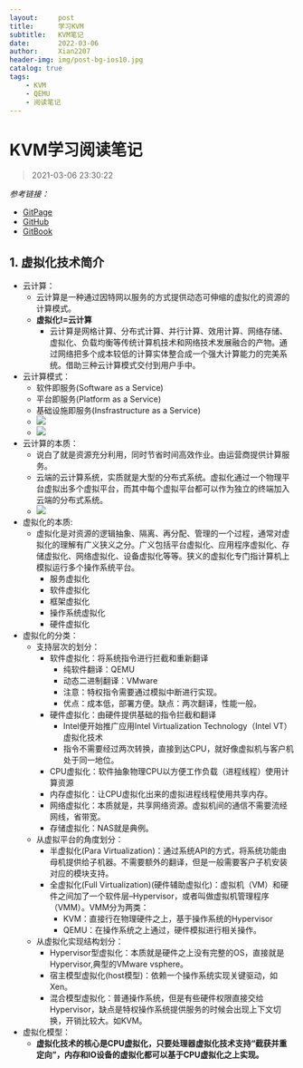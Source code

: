 ```yaml
---
layout:     post
title:      学习KVM
subtitle:   KVM笔记
date:       2022-03-06
author:     Xian2207
header-img: img/post-bg-ios10.jpg
catalog: true
tags:
    - KVM
    - QEMU
    - 阅读笔记
---
```


# KVM学习阅读笔记
> 2021-03-06 23:30:22

_参考链接：_
- [GitPage](https://yifengyou.github.io/learn-kvm/)
- [GitHub](https://github.com/yifengyou/learn-kvm)
- [GitBook](https://yifengyou.gitbooks.io/learn-kvm/content/)

## 1. 虚拟化技术简介

- 云计算：
  - 云计算是一种通过因特网以服务的方式提供动态可伸缩的虚拟化的资源的计算模式。
  - **虚拟化!=云计算**
    - 云计算是网格计算、分布式计算、并行计算、效用计算、网络存储、虚拟化、负载均衡等传统计算机技术和网络技术发展融合的产物。通过网络把多个成本较低的计算实体整合成一个强大计算能力的完美系统。借助三种云计算模式交付到用户手中。
- 云计算模式：
  - 软件即服务(Software as a Service)
  - 平台即服务(Platform as a Service)
  - 基础设施即服务(Insfrastructure as a Service)
  - ![](https://yifengyou.github.io/learn-kvm/docs/%E8%99%9A%E6%8B%9F%E5%8C%96%E6%8A%80%E6%9C%AF%E7%AE%80%E4%BB%8B/image/1531895455977.png) 
  - ![](https://yifengyou.github.io/learn-kvm/docs/%E8%99%9A%E6%8B%9F%E5%8C%96%E6%8A%80%E6%9C%AF%E7%AE%80%E4%BB%8B/image/1531895794254.png)
- 云计算的本质：
  - 说白了就是资源充分利用，同时节省时间高效作业。由运营商提供计算服务。
  - 云端的云计算系统，实质就是大型的分布式系统。虚拟化通过一个物理平台虚拟出多个虚拟平台，而其中每个虚拟平台都可以作为独立的终端加入云端的分布式系统。
  - ![](https://yifengyou.github.io/learn-kvm/docs/%E8%99%9A%E6%8B%9F%E5%8C%96%E6%8A%80%E6%9C%AF%E7%AE%80%E4%BB%8B/image/1531988018906.png)
- 虚拟化的本质:
  - 虚拟化是对资源的逻辑抽象、隔离、再分配、管理的一个过程，通常对虚拟化的理解有广义狭义之分。广义包括平台虚拟化、应用程序虚拟化、存储虚拟化、网络虚拟化、设备虚拟化等等。狭义的虚拟化专门指计算机上模拟运行多个操作系统平台。
    - 服务虚拟化
    - 软件虚拟化
    - 框架虚拟化
    - 操作系统虚拟化
    - 硬件虚拟化
- 虚拟化的分类：
  - 支持层次的划分：
    - 软件虚拟化：将系统指令进行拦截和重新翻译
      - 纯软件翻译：QEMU
      - 动态二进制翻译：VMware
      - 注意：特权指令需要通过模拟中断进行实现。
      - 优点：成本低，部署方便。缺点：两次翻译，性能一般。
    - 硬件虚拟化：由硬件提供基础的指令拦截和翻译
      - Intel便开始推广应用Intel Virtualization Technology（Intel VT）虚拟化技术
      - 指令不需要经过两次转换，直接到达CPU，就好像虚拟机与客户机处于同一地位。
    - CPU虚拟化：软件抽象物理CPU以方便工作负载（进程线程）使用计算资源
    - 内存虚拟化：让CPU虚拟化出来的虚拟进程线程使用共享内存。
    - 网络虚拟化：本质就是，共享网络资源。虚拟机间的通信不需要流经网线，省带宽。
    - 存储虚拟化：NAS就是典例。
  - 从虚拟平台的角度划分：
    - 半虚拟化(Para Virtualization)：通过系统API的方式，将系统功能由母机提供给子机器。不需要额外的翻译，但是一般需要客户子机安装对应的模块支持。
    - 全虚拟化(Full Virtualization)(硬件辅助虚拟化)：虚拟机（VM）和硬件之间加了一个软件层–Hypervisor，或者叫做虚拟机管理程序（VMM）。VMM分为两类：
      - KVM：直接行在物理硬件之上，基于操作系统的Hypervisor
      - QEMU：在操作系统之上通过，硬件模拟进行相关操作。
  - 从虚拟化实现结构划分：
    - Hypervisor型虚拟化：本质就是硬件之上没有完整的OS，直接就是Hypervisor,典型的VMware vsphere。
    - 宿主模型虚拟化(host模型)：依赖一个操作系统实现关键驱动，如Xen。
    - 混合模型虚拟化：普通操作系统，但是有些硬件权限直接交给Hypervisor，缺点是特权操作系统提供服务的时候会出现上下文切换，开销比较大。如KVM。
- 虚拟化模型：
  - **虚拟化技术的核心是CPU虚拟化，只要处理器虚拟化技术支持“截获并重定向”，内存和IO设备的虚拟化都可以基于CPU虚拟化之上实现。**


